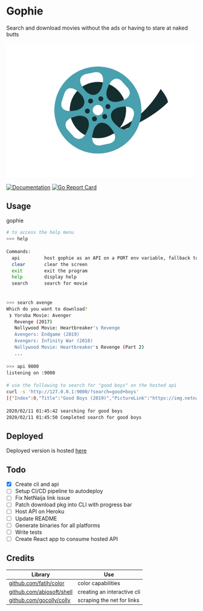 # Gophie

Search and download movies without the ads or having to stare at naked butts

![Demo](assets/reel.jpeg)

[![Documentation](https://img.shields.io/badge/godoc-reference-blue.svg?style=flat-square)](https://godoc.org/github.com/bisoncorps/gophie)
[![Go Report Card](https://goreportcard.com/badge/github.com/bisoncorps/gophie)](https://goreportcard.com/report/github.com/bisoncorps/gophie)

## Usage

gophie

```bash
# to access the help menu
>>> help

Commands:
  api         host gophie as an API on a PORT env variable, fallback to set argument
  clear       clear the screen
  exit        exit the program
  help        display help
  search      search for movie


>>> search avenge 
Which do you want to download?
 ❯ Yoruba Movie: Avenger
   Revenge (2017)
   Nollywood Movie: Heartbreaker's Revenge
   Avengers: Endgame (2019)
   Avengers: Infinity War (2018)
   Nollywood Movie: Heartbreaker's Revenge (Part 2)
   ...

>>> api 9000
listening on :9000

# use the following to search for "good boys" on the hosted api
curl -s 'http://127.0.0.1:9000/?search=good+boys'
[{"Index":0,"Title":"Good Boys (2019)","PictureLink":"https://img.netnaija.com/-c2HHK.jpg","Description":...}...]

2020/02/11 01:45:42 searching for good boys
2020/02/11 01:45:50 Completed search for good boys
```


## Deployed

Deployed version is hosted [here](#)

## Todo 

- [x] Create cli and api
- [ ] Setup CI/CD pipeline to autodeploy
- [ ] Fix NetNaija link issue
- [ ] Patch download pkg into CLI with progress bar
- [ ] Host API on Heroku
- [ ] Update README
- [ ] Generate binaries for all platforms
- [ ] Write tests
- [ ] Create React app to consume hosted API

## Credits
Library | Use
------- | -----
[github.com/fatih/color](https://github.com/fatih/color) | color capabilities
[github.com/abiosoft/shell](https://github.com/abiosoft/shell) | creating an interactive cli
[github.com/gocolly/colly](https://github.com/gocolly/colly) | scraping the net for links
